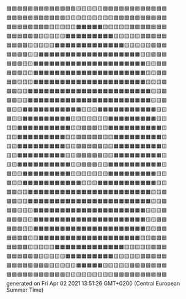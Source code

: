 🟪🟪🟪🟪🟦🟦🟦🟦🟦🟩🟩🟩🟩🟨🟨🟨🟨🟨🟩🟩🟩🟩🟦🟦🟦🟦🟦🟪🟪🟪  
🟪🟪🟦🟦🟦🟦🟩🟩🟩🟩🟩🟨🟨🟨🟨🟨🟨🟨🟨🟨🟩🟩🟩🟩🟩🟦🟦🟦🟦🟪  
🟪🟦🟦🟦🟩🟩🟩🟩🟨🟨🟨🟨🟨🟧🟧🟧🟧🟧🟨🟨🟨🟨🟨🟩🟩🟩🟩🟦🟦🟦  
🟪🟦🟦🟩🟩🟩🟨🟨🟨🟨🟨🟧🟧🟧🟧🟧🟧🟧🟧🟧🟨🟨🟨🟨🟨🟩🟩🟩🟦🟦  
🟦🟦🟩🟩🟨🟨🟨🟨🟨🟧🟧🟧🟧🟧🟧🟧🟧🟧🟧🟧🟧🟧🟨🟨🟨🟨🟨🟩🟩🟦  
🟦🟦🟩🟩🟨🟨🟧🟧🟧🟧🟧🟧🟧🟧🟧🟧🟧🟧🟧🟧🟧🟧🟧🟧🟧🟨🟨🟩🟩🟦  
🟦🟩🟩🟨🟨🟧🟧🟧🟧🟧🟧🟧🟧🟧🟧🟧🟧🟧🟧🟧🟧🟧🟧🟧🟧🟧🟨🟨🟩🟩  
🟦🟩🟩🟨🟨🟧🟧🟧🟧🟧🟧🟧🟧🟧🟧🟧🟧🟧🟧🟧🟧🟧🟧🟧🟧🟧🟨🟨🟩🟩  
🟦🟩🟨🟨🟨🟧🟧🟧🟧🟧🟧🟧🟧🟧🟧🟧🟧🟧🟧🟧🟧🟧🟧🟧🟧🟧🟨🟨🟨🟩  
🟩🟩🟨🟨🟧🟧🟧🟧🟧🟧🟧🟧🟧🟧🟧🟧🟧🟧🟧🟧🟧🟧🟧🟧🟧🟧🟧🟨🟨🟩  
🟩🟩🟨🟨🟧🟧🟧🟧🟧🟧🟧🟧🟧🟧🟧🟧🟧🟧🟧🟧🟧🟧🟧🟧🟧🟧🟧🟨🟨🟩  
🟩🟨🟨🟧🟧🟧🟧🟧🟧🟧🟧🟧🟧🟧🟨🟨🟨🟧🟧🟧🟧🟧🟧🟧🟧🟧🟧🟧🟨🟨  
🟩🟨🟨🟧🟧🟧🟧🟧🟧🟧🟧🟧🟨🟨🟨🟨🟨🟨🟨🟧🟧🟧🟧🟧🟧🟧🟧🟧🟨🟨  
🟨🟨🟧🟧🟧🟧🟧🟧🟧🟧🟧🟧🟨🟨🟩🟩🟩🟨🟨🟧🟧🟧🟧🟧🟧🟧🟧🟧🟧🟨  
🟨🟨🟧🟧🟧🟧🟧🟧🟧🟧🟧🟨🟨🟩🟩🟩🟩🟩🟨🟨🟧🟧🟧🟧🟧🟧🟧🟧🟧🟨  
🟨🟨🟧🟧🟧🟧🟧🟧🟧🟧🟧🟨🟨🟩🟩🟦🟩🟩🟨🟨🟧🟧🟧🟧🟧🟧🟧🟧🟧🟨  
🟨🟨🟧🟧🟧🟧🟧🟧🟧🟧🟧🟨🟨🟩🟩🟩🟩🟩🟨🟨🟧🟧🟧🟧🟧🟧🟧🟧🟧🟨  
🟨🟨🟧🟧🟧🟧🟧🟧🟧🟧🟧🟧🟨🟨🟩🟩🟩🟨🟨🟧🟧🟧🟧🟧🟧🟧🟧🟧🟧🟨  
🟩🟨🟨🟧🟧🟧🟧🟧🟧🟧🟧🟧🟨🟨🟨🟨🟨🟨🟨🟧🟧🟧🟧🟧🟧🟧🟧🟧🟨🟨  
🟩🟨🟨🟧🟧🟧🟧🟧🟧🟧🟧🟧🟧🟧🟨🟨🟨🟧🟧🟧🟧🟧🟧🟧🟧🟧🟧🟧🟨🟨  
🟩🟩🟨🟨🟧🟧🟧🟧🟧🟧🟧🟧🟧🟧🟧🟧🟧🟧🟧🟧🟧🟧🟧🟧🟧🟧🟧🟨🟨🟩  
🟩🟩🟨🟨🟧🟧🟧🟧🟧🟧🟧🟧🟧🟧🟧🟧🟧🟧🟧🟧🟧🟧🟧🟧🟧🟧🟧🟨🟨🟩  
🟦🟩🟨🟨🟨🟧🟧🟧🟧🟧🟧🟧🟧🟧🟧🟧🟧🟧🟧🟧🟧🟧🟧🟧🟧🟧🟨🟨🟨🟩  
🟦🟩🟩🟨🟨🟧🟧🟧🟧🟧🟧🟧🟧🟧🟧🟧🟧🟧🟧🟧🟧🟧🟧🟧🟧🟧🟨🟨🟩🟩  
🟦🟩🟩🟨🟨🟧🟧🟧🟧🟧🟧🟧🟧🟧🟧🟧🟧🟧🟧🟧🟧🟧🟧🟧🟧🟧🟨🟨🟩🟩  
🟦🟦🟩🟩🟨🟨🟧🟧🟧🟧🟧🟧🟧🟧🟧🟧🟧🟧🟧🟧🟧🟧🟧🟧🟧🟨🟨🟩🟩🟦  
🟦🟦🟩🟩🟨🟨🟨🟨🟨🟧🟧🟧🟧🟧🟧🟧🟧🟧🟧🟧🟧🟧🟨🟨🟨🟨🟨🟩🟩🟦  
🟪🟦🟦🟩🟩🟩🟨🟨🟨🟨🟨🟧🟧🟧🟧🟧🟧🟧🟧🟧🟨🟨🟨🟨🟨🟩🟩🟩🟦🟦  
🟪🟦🟦🟦🟩🟩🟩🟩🟨🟨🟨🟨🟨🟧🟧🟧🟧🟧🟨🟨🟨🟨🟨🟩🟩🟩🟩🟦🟦🟦  
🟪🟪🟦🟦🟦🟦🟩🟩🟩🟩🟩🟨🟨🟨🟨🟨🟨🟨🟨🟨🟩🟩🟩🟩🟩🟦🟦🟦🟦🟪  
generated on Fri Apr 02 2021 13:51:26 GMT+0200 (Central European Summer Time)  
